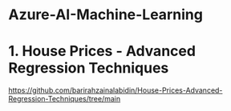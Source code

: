 # Azure-AI-Machine-Learning


# 1. House Prices - Advanced Regression Techniques

https://github.com/barirahzainalabidin/House-Prices-Advanced-Regression-Techniques/tree/main
